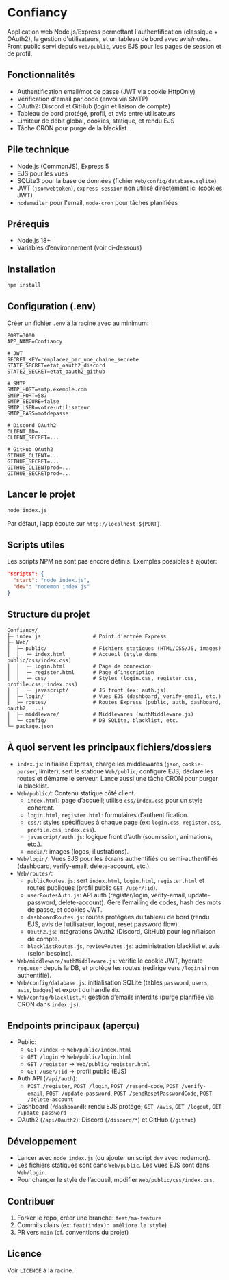 # Confiancy

Application web Node.js/Express permettant l'authentification (classique + OAuth2), la gestion d'utilisateurs, et un tableau de bord avec avis/notes. Front public servi depuis `Web/public`, vues EJS pour les pages de session et de profil.

## Fonctionnalités
- Authentification email/mot de passe (JWT via cookie HttpOnly)
- Vérification d'email par code (envoi via SMTP)
- OAuth2: Discord et GitHub (login et liaison de compte)
- Tableau de bord protégé, profil, et avis entre utilisateurs
- Limiteur de débit global, cookies, statique, et rendu EJS
- Tâche CRON pour purge de la blacklist

## Pile technique
- Node.js (CommonJS), Express 5
- EJS pour les vues
- SQLite3 pour la base de données (fichier `Web/config/database.sqlite`)
- JWT (`jsonwebtoken`), `express-session` non utilisé directement ici (cookies JWT)
- `nodemailer` pour l'email, `node-cron` pour tâches planifiées

## Prérequis
- Node.js 18+
- Variables d’environnement (voir ci-dessous)

## Installation
```bash
npm install
```

## Configuration (.env)
Créer un fichier `.env` à la racine avec au minimum:
```
PORT=3000
APP_NAME=Confiancy

# JWT
SECRET_KEY=remplacez_par_une_chaine_secrete
STATE_SECRET=etat_oauth2_discord
STATE2_SECRET=etat_oauth2_github

# SMTP
SMTP_HOST=smtp.exemple.com
SMTP_PORT=587
SMTP_SECURE=false
SMTP_USER=votre-utilisateur
SMTP_PASS=motdepasse

# Discord OAuth2
CLIENT_ID=...
CLIENT_SECRET=...

# GitHub OAuth2
GITHUB_CLIENT=...
GITHUB_SECRET=...
GITHUB_CLIENTprod=...
GITHUB_SECRETprod=...
```

## Lancer le projet
```bash
node index.js
```
Par défaut, l’app écoute sur `http://localhost:${PORT}`.

## Scripts utiles
Les scripts NPM ne sont pas encore définis. Exemples possibles à ajouter:
```json
"scripts": {
  "start": "node index.js",
  "dev": "nodemon index.js"
}
```

## Structure du projet
```
Confiancy/
├─ index.js                 # Point d’entrée Express
├─ Web/
│  ├─ public/               # Fichiers statiques (HTML/CSS/JS, images)
│  │  ├─ index.html         # Accueil (style dans public/css/index.css)
│  │  ├─ login.html         # Page de connexion
│  │  ├─ register.html      # Page d’inscription
│  │  ├─ css/               # Styles (login.css, register.css, profile.css, index.css)
│  │  └─ javascript/        # JS front (ex: auth.js)
│  ├─ login/                # Vues EJS (dashboard, verify-email, etc.)
│  ├─ routes/               # Routes Express (public, auth, dashboard, oauth2, ...) 
│  ├─ middleware/           # Middlewares (authMiddleware.js)
│  └─ config/               # DB SQLite, blacklist, etc.
└─ package.json
```

## À quoi servent les principaux fichiers/dossiers
- `index.js`: Initialise Express, charge les middlewares (`json`, `cookie-parser`, limiter), sert le statique `Web/public`, configure EJS, déclare les routes et démarre le serveur. Lance aussi une tâche CRON pour purger la blacklist.
- `Web/public/`: Contenu statique côté client.
  - `index.html`: page d’accueil; utilise `css/index.css` pour un style cohérent.
  - `login.html`, `register.html`: formulaires d’authentification.
  - `css/`: styles spécifiques à chaque page (ex: `login.css`, `register.css`, `profile.css`, `index.css`).
  - `javascript/auth.js`: logique front d’auth (soumission, animations, etc.).
  - `media/`: images (logos, illustrations).
- `Web/login/`: Vues EJS pour les écrans authentifiés ou semi-authentifiés (dashboard, verify-email, delete-account, etc.).
- `Web/routes/`:
  - `publicRoutes.js`: sert `index.html`, `login.html`, `register.html` et routes publiques (profil public `GET /user/:id`).
  - `userRoutesAuth.js`: API auth (register/login, verify-email, update-password, delete-account). Gère l’emailing de codes, hash des mots de passe, et cookies JWT.
  - `dashboardRoutes.js`: routes protégées du tableau de bord (rendu EJS, avis de l’utilisateur, logout, reset password flow).
  - `Oauth2.js`: intégrations OAuth2 (Discord, GitHub) pour login/liaison de compte.
  - `blacklistRoutes.js`, `reviewRoutes.js`: administration blacklist et avis (selon besoins).
- `Web/middleware/authMiddleware.js`: vérifie le cookie JWT, hydrate `req.user` depuis la DB, et protège les routes (redirige vers `/login` si non authentifié).
- `Web/config/database.js`: initialisation SQLite (tables `password`, `users`, `avis`, `badges`) et export du handle `db`.
- `Web/config/blacklist.*`: gestion d’emails interdits (purge planifiée via CRON dans `index.js`).

## Endpoints principaux (aperçu)
- Public:
  - `GET /index` → `Web/public/index.html`
  - `GET /login` → `Web/public/login.html`
  - `GET /register` → `Web/public/register.html`
  - `GET /user/:id` → profil public (EJS)
- Auth API (`/api/auth`):
  - `POST /register`, `POST /login`, `POST /resend-code`, `POST /verify-email`, `POST /update-password`, `POST /sendResetPasswordCode`, `POST /delete-account`
- Dashboard (`/dashboard`): rendu EJS protégé; `GET /avis`, `GET /logout`, `GET /update-password`
- OAuth2 (`/api/Oauth2`): Discord (`/discord/*`) et GitHub (`/github`)

## Développement
- Lancer avec `node index.js` (ou ajouter un script `dev` avec nodemon).
- Les fichiers statiques sont dans `Web/public`. Les vues EJS sont dans `Web/login`.
- Pour changer le style de l’accueil, modifier `Web/public/css/index.css`.

## Contribuer
1. Forker le repo, créer une branche: `feat/ma-feature`
2. Commits clairs (ex: `feat(index): améliore le style`)
3. PR vers `main` (cf. conventions du projet)

## Licence
Voir `LICENCE` à la racine.


